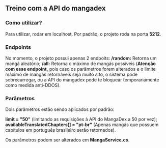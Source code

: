 ## Treino com a API do mangadex

### Como utilizar?
Para utilizar, rodar em localhost. Por padrão, o projeto roda na porta <b>5212</b>.

### Endpoints
No momento, o projeto possui apenas 2 endpoits:
<b>/random:</b> Retorna um mangá aleatório;
<b>/all:</b> Retorna o máximo de mangás possíveis (<b>Atenção com esse endpoint,</b> pois caso os parâmetros forem alterados e o limite máximo de mangás retornáveis seja muito alto, o sistema pode sobrecarregar, ou a API do mangadex pode te bloquear temporariamente como medida anti-DDOS).

### Parâmetros
Dois parâmetros estão sendo aplicados por padrão: 

<b>limit = "50"</b> (limitando as requisições à API do MangaDex a 50 por vez);
<b>availableTranslatedChapters[] = "pt-br"</b> (Apenas mangás que possuem capítulos em português brasileiro serão retornados). 

Os parâmetros podem ser alterados em <b>MangaService.cs</b>.
